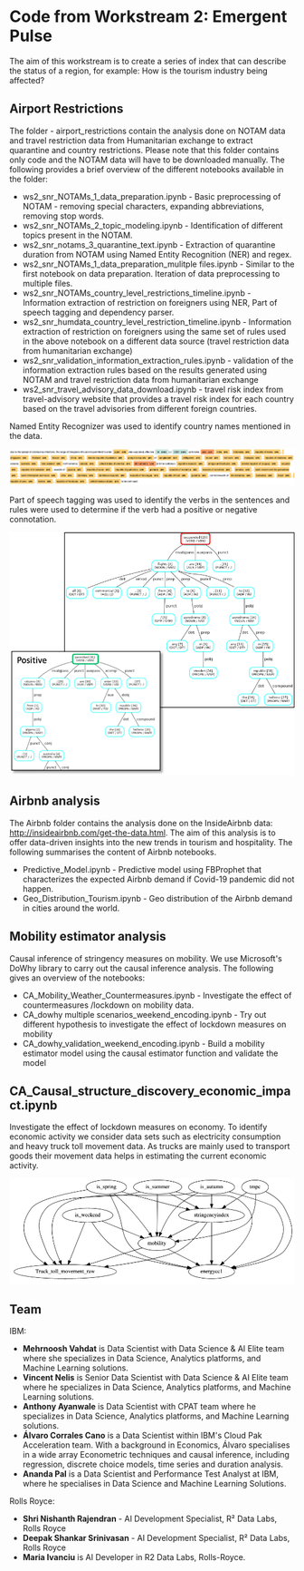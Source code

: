 # Code from Workstream 2: Emergent Pulse 

The aim of this workstream is to create a series of index that can describe the status of a region, for example: How is the tourism industry being affected?


## Airport Restrictions

The folder - airport_restrictions contain the analysis done on NOTAM data and travel restriction data from Humanitarian exchange to extract quarantine and country restrictions. Please note that this folder contains only code and the NOTAM data will have to be downloaded manually. The following provides a brief overview of the different notebooks available in the folder:

* ws2_snr_NOTAMs_1_data_preparation.ipynb - Basic preprocessing of NOTAM - removing special characters, expanding abbreviations, removing stop words.
* ws2_snr_NOTAMs_2_topic_modeling.ipynb -  Identification of different topics present in the NOTAM.
* ws2_snr_notams_3_quarantine_text.ipynb -  Extraction of quarantine duration from NOTAM using Named Entity Recognition (NER) and regex.
* ws2_snr_NOTAMs_1_data_preparation_mulitple files.ipynb - Similar to the first notebook on data preparation. Iteration of data preprocessing to multiple files.
* ws2_snr_NOTAMs_country_level_restrictions_timeline.ipynb - Information extraction of restriction on foreigners using NER, Part of speech tagging and dependency parser.
* ws2_snr_humdata_country_level_restriction_timeline.ipynb - Information extraction of restriction on foreigners using the same set of rules used in the above notebook on a different data source (travel restriction data from humanitarian exchange)
* ws2_snr_validation_information_extraction_rules.ipynb - validation of the information extraction rules based on the results generated using NOTAM and travel restriction data from humanitarian exchange
* ws2_snr_travel_advisory_data_download.ipynb - travel risk index from travel-advisory website that provides a travel risk index for each country based on the travel advisories from different foreign countries.

Named Entity Recognizer was used to identify country names mentioned in the data.

![NER](../images/restrictions_ner.png)

Part of speech tagging was used to identify the verbs in the sentences and rules were used to determine if the verb had a positive or negative connotation.

![POS tagging](../images/restrictions_pos_tagging.png)

## Airbnb analysis

The Airbnb folder contains the analysis done on the InsideAirbnb data: http://insideairbnb.com/get-the-data.html. The aim of this analysis is to offer data-driven insights into the new trends in tourism and hospitality. The following summarises the content of Airbnb notebooks.

* Predictive_Model.ipynb - Predictive model using FBProphet that characterizes the expected Airbnb demand if Covid-19 pandemic did not happen. 
* Geo_Distribution_Tourism.ipynb - Geo distribution of the Airbnb demand in cities around the world.

## Mobility estimator analysis

Causal inference of stringency measures on mobility. We use Microsoft's DoWhy library to carry out the causal inference analysis. The following gives an overview of the notebooks:

* CA_Mobility_Weather_Countermeasures.ipynb - Investigate the effect of countermeasures /lockdown on mobility data.
* CA_dowhy multiple scenarios_weekend_encoding.ipynb - Try out different hypothesis to investigate the effect of lockdown measures on mobility
* CA_dowhy_validation_weekend_encoding.ipynb - Build a mobility estimator model using the causal estimator function and validate the model

## CA_Causal_structure_discovery_economic_impact.ipynb

Investigate the effect of lockdown measures on economy. To identify economic activity we consider data sets such as electricity consumption and heavy truck toll movement data. As trucks are mainly used to transport goods their movement data helps in estimating the current economic activity.

![Causal_graph](../images/causal_graph_economy.png)

## Team

IBM:
* **Mehrnoosh Vahdat** is Data Scientist with Data Science & AI Elite team where she specializes in Data Science, Analytics platforms, and Machine Learning solutions.
* **Vincent Nelis** is Senior Data Scientist with Data Science & AI Elite team where he specializes in Data Science, Analytics platforms, and Machine Learning solutions.
* **Anthony Ayanwale** is Data Scientist with CPAT team where he specializes in Data Science, Analytics platforms, and Machine Learning solutions.   
* **Álvaro Corrales Cano** is a Data Scientist within IBM's Cloud Pak Acceleration team. With a background in Economics, Álvaro specialises in a wide array Econometric techniques and causal inference, including regression, discrete choice models, time series and duration analysis.
* **Ananda Pal** is a Data Scientist and Performance Test Analyst at IBM, where he specialises in Data Science and Machine Learning Solutions.

Rolls Royce:
* **Shri Nishanth Rajendran** - AI Development Specialist, R² Data Labs, Rolls Royce
* **Deepak Shankar Srinivasan** - AI Development Specialist, R² Data Labs, Rolls Royce
* **Maria Ivanciu** is AI Developer in R2 Data Labs, Rolls-Royce. 
